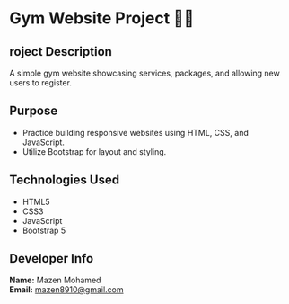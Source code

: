 # Gym Website Project 🏋️‍♂️

## roject Description
A simple gym website showcasing services, packages, and allowing new users to register.

## Purpose
- Practice building responsive websites using HTML, CSS, and JavaScript.
- Utilize Bootstrap for layout and styling.

## Technologies Used
- HTML5  
- CSS3  
- JavaScript 
- Bootstrap 5  

## Developer Info
**Name:** Mazen Mohamed  
**Email:** mazen8910@gmail.com
